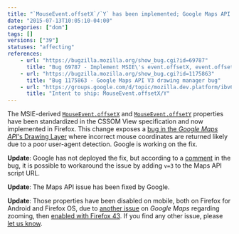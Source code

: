```yaml
---
title: "`MouseEvent.offsetX`/`Y` has been implemented; Google Maps API behaves wrongly"
date: "2015-07-13T10:05:10-04:00"
categories: ["dom"]
tags: []
versions: ["39"]
statuses: "affecting"
references:
    - url: "https://bugzilla.mozilla.org/show_bug.cgi?id=69787"
      title: "Bug 69787 - Implement MSIE\'s event.offsetX, event.offsetY as mouse coordinates inside target element"
    - url: "https://bugzilla.mozilla.org/show_bug.cgi?id=1175863"
      title: "Bug 1175863 - Google Maps API V3 drawing manager bug"
    - url: "https://groups.google.com/d/topic/mozilla.dev.platform/ibv6l2-LG3E/discussion"
      title: "Intent to ship: MouseEvent.offsetX/Y"
---
```

The MSIE-derived [`MouseEvent.offsetX`](https://developer.mozilla.org/docs/Web/API/MouseEvent/offsetX) and [`MouseEvent.offsetY`](https://developer.mozilla.org/docs/Web/API/MouseEvent/offsetY) properties have been standardized in the CSSOM View specification and now implemented in Firefox. This change exposes a [bug in the *Google Maps API*'s Drawing Layer](https://code.google.com/p/gmaps-api-issues/issues/detail?id=8278) where incorrect mouse coordinates are returned likely due to a poor user-agent detection. Google is working on the fix.

**Update**: Google has not deployed the fix, but according to a [comment](https://bugzilla.mozilla.org/show_bug.cgi?id=1175863#c24) in the bug, it is possible to workaround the issue by adding `v=3` to the Maps API script URL.

**Update**: The Maps API issue has been fixed by Google.

**Update**: Those properties have been disabled on mobile, both on Firefox for Android and Firefox OS, due to [another issue](https://bugzilla.mozilla.org/show_bug.cgi?id=1150284) on *Google Maps* regarding zooming, then [enabled with Firefox 43](https://bugzilla.mozilla.org/show_bug.cgi?id=1204841). If you find any other issue, please [let us know](https://www.fxsitecompat.dev/en-CA/contribute/).
